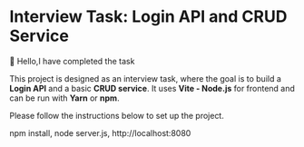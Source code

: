 
# Interview Task: Login API and CRUD Service

👋 Hello,I have completed the task

This project is designed as an interview task, where the goal is to build a **Login API** and a basic **CRUD service**. It uses **Vite - Node.js** for frontend and can be run with **Yarn** or **npm**.

Please follow the instructions below to set up the project.

npm install, node server.js, http://localhost:8080
